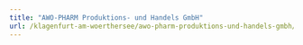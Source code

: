 ```yaml
---
title: "AWO-PHARM Produktions- und Handels GmbH"
url: /klagenfurt-am-woerthersee/awo-pharm-produktions-und-handels-gmbh/
---
```

